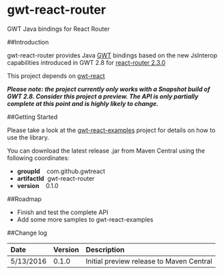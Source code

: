 # gwt-react-router
GWT Java bindings for React Router

##Introduction

gwt-react-router provides Java [GWT](http://www.gwtproject.org/) bindings based on the
new JsInterop capabilities introduced in GWT 2.8 for [react-router 2.3.0](https://github.com/reactjs/react-router)

This project depends on [gwt-react](https://github.com/GWTReact/gwt-react)

***Please note: the project currently only works with a Snapshot build of GWT 2.8. Consider this project a preview. The API is only partially complete at this point and is highly likely to change.***

##Getting Started

Please take a look at the [gwt-react-examples](https://github.com/GWTReact/gwt-react-examples) project for
details on how to use the library.

You can download the latest release .jar from Maven Central using the following coordinates:

* **groupId**&nbsp;&nbsp;&nbsp; com.github.gwtreact
* **artifactId**&nbsp;&nbsp;gwt-react-router
* **version**&nbsp;&nbsp;&nbsp;  0.1.0

##Roadmap

* Finish and test the complete API 
* Add some more samples to gwt-react-examples

##Change log

| Date | Version | Description |
| :---      | :---  | :---  |
| 5/13/2016 | 0.1.0 | Initial preview release to Maven Central   |
